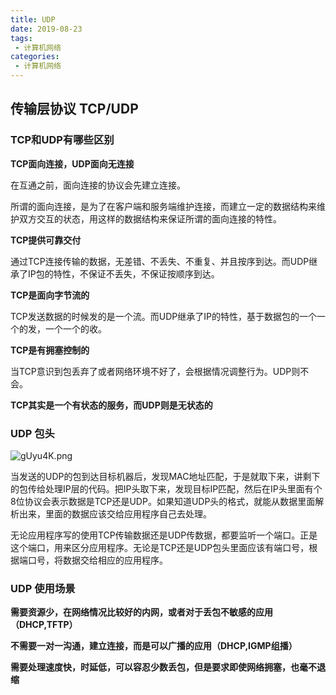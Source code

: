 ```yaml
---
title: UDP
date: 2019-08-23
tags:
 - 计算机网络
categories:
 - 计算机网络
---
```


## 传输层协议 TCP/UDP

### TCP和UDP有哪些区别

**TCP面向连接，UDP面向无连接**

在互通之前，面向连接的协议会先建立连接。

所谓的面向连接，是为了在客户端和服务端维护连接，而建立一定的数据结构来维护双方交互的状态，用这样的数据结构来保证所谓的面向连接的特性。

**TCP提供可靠交付**

通过TCP连接传输的数据，无差错、不丢失、不重复、并且按序到达。而UDP继承了IP包的特性，不保证不丢失，不保证按顺序到达。

**TCP是面向字节流的**

TCP发送数据的时候发的是一个流。而UDP继承了IP的特性，基于数据包的一个一个的发，一个一个的收。

**TCP是有拥塞控制的**

当TCP意识到包丢弃了或者网络环境不好了，会根据情况调整行为。UDP则不会。

**TCP其实是一个有状态的服务，而UDP则是无状态的**

### UDP 包头
![gUyu4K.png](https://t1.picb.cc/uploads/2019/10/10/gUyu4K.png)

当发送的UDP的包到达目标机器后，发现MAC地址匹配，于是就取下来，讲剩下的包传给处理IP层的代码。把IP头取下来，发现目标IP匹配，然后在IP头里面有个8位协议会表示数据是TCP还是UDP。如果知道UDP头的格式，就能从数据里面解析出来，里面的数据应该交给应用程序自己去处理。

无论应用程序写的使用TCP传输数据还是UDP传数据，都要监听一个端口。正是这个端口，用来区分应用程序。无论是TCP还是UDP包头里面应该有端口号，根据端口号，将数据交给相应的应用程序。

### UDP 使用场景

**需要资源少，在网络情况比较好的内网，或者对于丢包不敏感的应用（DHCP,TFTP）**

**不需要一对一沟通，建立连接，而是可以广播的应用（DHCP,IGMP组播）**

**需要处理速度快，时延低，可以容忍少数丢包，但是要求即使网络拥塞，也毫不退缩**



